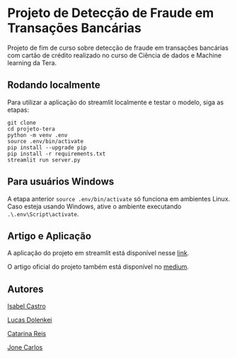 # Projeto de Detecção de Fraude em Transações Bancárias

Projeto de fim de curso sobre detecção de fraude em transações bancárias com cartão de crédito realizado no curso de Ciência de dados e Machine learning da Tera.

## Rodando localmente

Para utilizar a aplicação do streamlit localmente e testar o modelo, siga as etapas:

```
git clone
cd projeto-tera
python -m venv .env
source .env/bin/activate
pip install --upgrade pip
pip install -r requirements.txt
streamlit run server.py 
```

## Para usuários Windows

A etapa anterior `source .env/bin/activate` só funciona em ambientes Linux. Caso esteja usando Windows, ative o ambiente executando `.\.env\Script\activate`.


## Artigo e Aplicação

A aplicação do projeto em streamlit está disponível nesse [link](https://castroisabel-projeto-tera-streamlit-3cc3zq.streamlitapp.com/).

O artigo oficial do projeto também está disponível no [medium](https://medium.com/@jone.jcp/detec%C3%A7%C3%A3o-de-fraude-em-transa%C3%A7%C3%B5es-banc%C3%A1rias-83df415b5cf0).

## Autores

[Isabel Castro](https://www.linkedin.com/in/castro-isabel/)

[Lucas Dolenkei](https://www.linkedin.com/in/lucas-dolenkei/)

[Catarina Reis](https://www.linkedin.com/in/catarina-reis-793327212/)

[Jone Carlos](https://www.linkedin.com/in/jone-carlos/)
